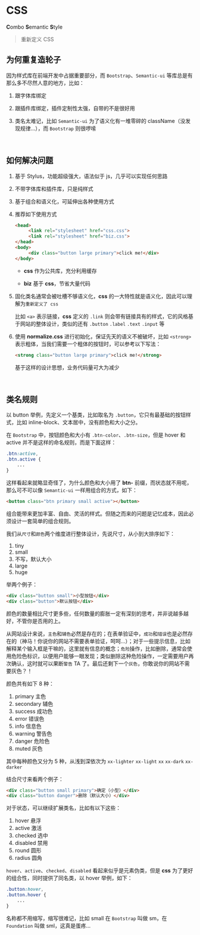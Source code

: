# CSS

**C**ombo **S**emantic **S**tyle

> 重新定义 CSS



## 为何重复造轮子

因为样式库在前端开发中占据重要部分，而 `Bootstrap`、`Semantic-ui` 等库总是有那么多不尽然人意的地方，比如：

1. 跟字体库绑定

2. 跟插件库绑定，插件定制性太强，自带的不是很好用

3. 类名太难记，比如 `Semantic-ui` 为了语义化有一堆零碎的 className（没发现规律...），而 `Bootstrap` 则很啰嗦

   ​

## 如何解决问题

1. 基于 Stylus，功能超级强大，语法似于 js，几乎可以实现任何思路
2. 不带字体库和插件库，只是纯样式

3. 基于组合和语义化，可延伸出各种使用方式

4. 推荐如下使用方式

   ``` html
   <head>
        <link rel="stylesheet" href="css.css">
        <link rel="stylesheet" href="biz.css">
   </head>
   <body>
        <div class="button large primary">click me!</div>
   </body>
   ```

   * **css** 作为公共库，充分利用缓存


   * **biz** 基于 **css**，节省大量代码

5. 固化类名通常会被吐槽不够语义化，**css** 的一大特性就是语义化，因此可以理解为`重新定义了 css`

   比如 `<a>` 表示链接，**css** 定义的 `.link` 则会带有链接具有的样式，它的风格基于网站的整体设计，类似的还有 `.button` `.label` `.text` `.input` 等

6. 使用 **normalize.css** 进行初始化，保证先天的语义不被破坏，比如 `<strong>` 表示粗体，当我们需要一个粗体的按钮时，可以参考以下写法：

   ``` html
   <strong class="button large primary">click me!</strong>
   ```

   基于这样的设计思想，业务代码量可大为减少

   ​



## 类名规则

以 button 举例，先定义一个基类，比如取名为 `.button`，它只有最基础的按钮样式，比如 inline-block、文本居中，没有颜色和大小之分。

在 `Bootstrap` 中，按钮颜色和大小有 `.btn-color`、`.btn-size`，但是 hover 和 active 并不是这样的命名规则，而是下面这样：

``` css
.btn:active,
.btn.active {
    ...
}
```

这样看起来就略显奇怪了，为什么颜色和大小用了 **btn-** 前缀，而状态就不用呢，那么可不可以像 `Semantic-ui` 一样用组合的方式，如下：

``` html
<button class="btn primary small active"></button>
```

组合能带来更加丰富、自由、灵活的样式。但随之而来的问题是记忆成本，因此必须设计一套简单的组合规则。

我们从`尺寸`和`颜色`两个维度进行整体设计，先说尺寸，从小到大排序如下：

1. tiny
2. small
3. 不写，默认大小
4. large
5. huge



举两个例子：

``` html
<div class="button small">小型按钮</div>
<div class="button">默认按钮</div>
```



颜色的数量相比尺寸更多些，任何数量的膨胀一定有深刻的思考，并非说越多越好，不管你是否用的上。



从网站设计来说，`主色`和`辅色`必然是存在的；在表单验证中，`成功`和`错误`也是必然存在的（神马！你说你的网站不需要表单验证，呵呵…）；对于一些提示信息，比如解释某个输入框是干嘛的，这里就有信息的概念；`危险`操作，比如删除，通常会使用危险色标识，以便用户能够一眼发现；类似删除这种危险操作，一定需要用户再次确认，这时就可以果断`警告` TA 了。最后还剩下一个`灰色`，你敢说你的网站不需要灰色？！



颜色共有如下 8 种：

1. primary 主色
2. secondary 辅色
3. success 成功色
4. error 错误色
5. info 信息色
6. warning 警告色
7. danger 危险色
8. muted 灰色

其中每种颜色又分为 5 种，从浅到深依次为 `xx-lighter` `xx-light` `xx` `xx-dark` `xx-darker`



结合尺寸来看两个例子：

``` html
<div class="button small primary">确定（小型）</div>
<div class="button danger">删除（默认大小）</div>
```



对于状态，可以继续扩展类名，比如有以下这些：

1. hover 悬浮
2. active 激活
3. checked 选中
4. disabled 禁用
5. round 圆形
6. radius 圆角



`hover`、`active`、`checked`、`disabled` 看起来似乎是元素伪类，但是 **css** 为了更好的组合性，同时提供了同名类，以 hover 举例，如下：

``` css
.button:hover,
.button.hover {
    ...
}
```





名称都不用缩写，缩写很难记，比如 small 在 `Bootstrap` 叫做 sm，在 `Foundation` 叫做 sml，这真是蛋疼...